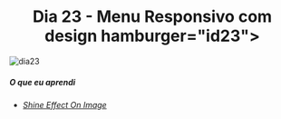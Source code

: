 
<h1 align= "center">
  Dia 23 - Menu Responsivo com design hamburger="id23"></a>
</h1>

![dia23](https://user-images.githubusercontent.com/64365302/111891538-a045d280-89d2-11eb-9650-706cd354c98a.gif)


 ##### O que eu aprendi
* *[Shine Effect On Image](https://www.youtube.com/channel/UCbwXnUipZsLfUckBPsC7Jog)*








